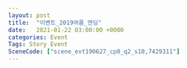 ```yaml
---
layout: post
title:  "이벤트_2019여름_엔딩"
date:   2021-01-22 03:00:00 +0000
categories: Event
Tags: Story Event
SceneCode: ["scene_evt190627_cp0_q2_s10,7429311"]
---
```

